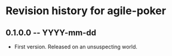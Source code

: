 # Revision history for agile-poker

## 0.1.0.0 -- YYYY-mm-dd

* First version. Released on an unsuspecting world.
